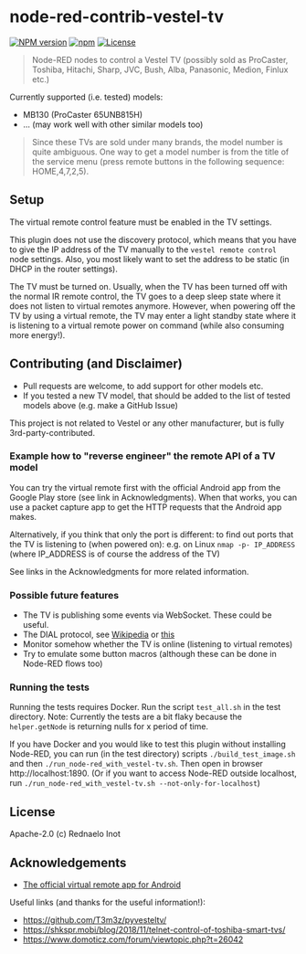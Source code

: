 # node-red-contrib-vestel-tv

[![NPM version](https://badge.fury.io/js/node-red-contrib-vestel-tv.svg)](http://badge.fury.io/js/node-red-contrib-vestel-tv)
[![npm](https://img.shields.io/npm/dt/node-red-contrib-vestel-tv.svg)]()
[![License](https://img.shields.io/badge/License-Apache%202.0-blue.svg)](https://opensource.org/licenses/Apache-2.0)

> Node-RED nodes to control a Vestel TV (possibly sold as ProCaster, Toshiba, Hitachi, Sharp, JVC, Bush, Alba, Panasonic, Medion, Finlux etc.)

Currently supported (i.e. tested) models:
* MB130 (ProCaster 65UNB815H)
* ... (may work well with other similar models too)
> Since these TVs are sold under many brands, the model number is quite ambiguous. One way to get a model number is from the title of the service menu (press remote buttons in the following sequence: HOME,4,7,2,5).


## Setup

The virtual remote control feature must be enabled in the TV settings.

This plugin does not use the discovery protocol, which means that you have to give the IP address of the TV manually to the `vestel remote control` node settings. Also, you most likely want to set the address to be static (in DHCP in the router settings).

The TV must be turned on. Usually, when the TV has been turned off with the normal IR remote control, the TV goes to a deep sleep state where it does not listen to virtual remotes anymore. However, when powering off the TV by using a virtual remote, the TV may enter a light standby state where it is listening to a virtual remote power on command (while also consuming more energy!).


## Contributing (and Disclaimer)

* Pull requests are welcome, to add support for other models etc.
* If you tested a new TV model, that should be added to the list of tested models above (e.g. make a GitHub Issue)

This project is not related to Vestel or any other manufacturer, but is fully 3rd-party-contributed.

### Example how to "reverse engineer" the remote API of a TV model

You can try the virtual remote first with the official Android app from the Google Play store (see link in Acknowledgments). When that works, you can use a packet capture app to get the HTTP requests that the Android app makes.

Alternatively, if you think that only the port is different: to find out ports that the TV is listening to (when powered on):
e.g. on Linux `nmap -p- IP_ADDRESS` (where IP_ADDRESS is of course the address of the TV)

See links in the Acknowledgments for more related information.

### Possible future features
* The TV is publishing some events via WebSocket. These could be useful.
* The DIAL protocol, see [Wikipedia](https://en.wikipedia.org/wiki/Discovery_and_Launch) or [this](http://www.dial-multiscreen.org/)
* Monitor somehow whether the TV is online (listening to virtual remotes)
* Try to emulate some button macros (although these can be done in Node-RED flows too)

### Running the tests
Running the tests requires Docker. Run the script `test_all.sh` in the test directory.
Note: Currently the tests are a bit flaky because the `helper.getNode` is returning nulls for x period of time.

If you have Docker and you would like to test this plugin without installing Node-RED, you can run (in the test directory) scripts `./build_test_image.sh` and then `./run_node-red_with_vestel-tv.sh`. Then open in browser http://localhost:1890. (Or if you want to access Node-RED outside localhost, run `./run_node-red_with_vestel-tv.sh --not-only-for-localhost`)

## License

Apache-2.0 (c) Rednaelo Inot


## Acknowledgements

* [The official virtual remote app for Android](https://play.google.com/store/apps/details?id=com.VestelTvRemote)

Useful links (and thanks for the useful information!):
* https://github.com/T3m3z/pyvesteltv/
* https://shkspr.mobi/blog/2018/11/telnet-control-of-toshiba-smart-tvs/
* https://www.domoticz.com/forum/viewtopic.php?t=26042
